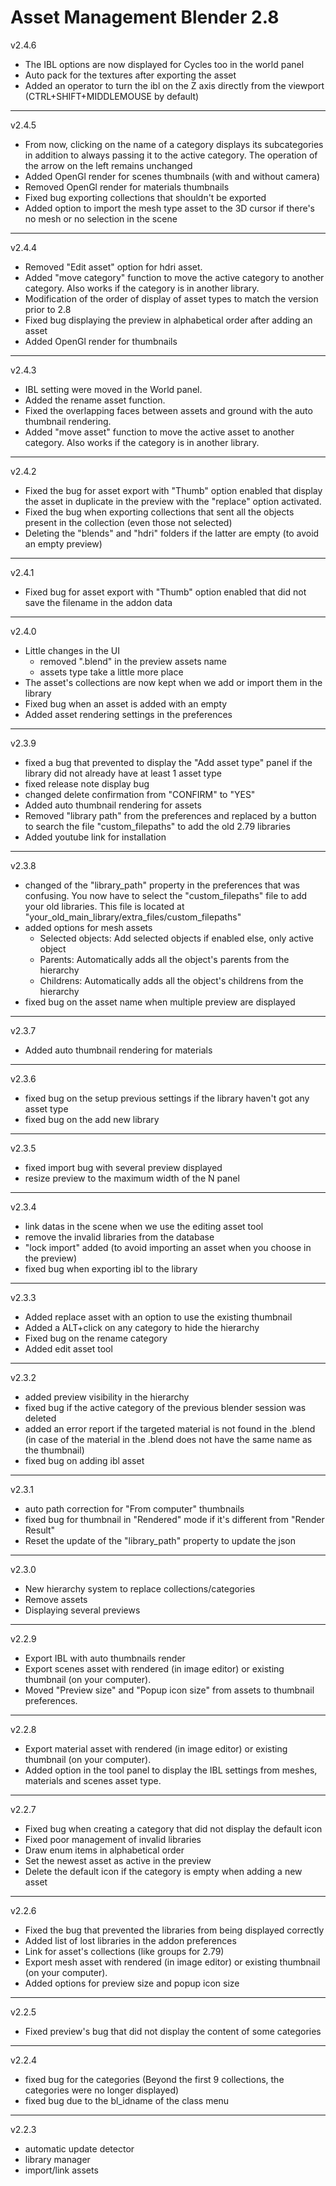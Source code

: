 # Asset Management Blender 2.8
v2.4.6
* The IBL options are now displayed for Cycles too in the world panel
* Auto pack for the textures after exporting the asset
* Added an operator to turn the ibl on the Z axis directly from the viewport
 (CTRL+SHIFT+MIDDLEMOUSE by default)
 ---
v2.4.5
* From now, clicking on the name of a category displays its subcategories in
 addition to always passing it to the active category. The operation of the
 arrow on the left remains unchanged
* Added OpenGl render for scenes thumbnails (with and without camera)
* Removed OpenGl render for materials thumbnails
* Fixed bug exporting collections that shouldn't be exported
* Added option to import the mesh type asset to the 3D cursor if there's no
mesh or no selection in the scene
---
v2.4.4
* Removed "Edit asset" option for hdri asset.
* Added "move category" function to move the active category to another
category.
Also works if the category is in another library.
* Modification of the order of display of asset types to match the version
prior to 2.8
* Fixed bug displaying the preview in alphabetical order after adding an asset
* Added OpenGl render for thumbnails
---
v2.4.3
* IBL setting were moved in the World panel.
* Added the rename asset function.
* Fixed the overlapping faces between assets and ground with the auto
thumbnail rendering.
* Added "move asset" function to move the active asset to another category.
Also works if the category is in another library.
---
v2.4.2
* Fixed the bug for asset export with "Thumb" option enabled that display the
asset in duplicate in the preview with the "replace" option activated.
* Fixed the bug when exporting collections that sent all the objects present
 in the collection (even those not selected)
* Deleting the "blends" and "hdri" folders if the latter are empty (to avoid
 an empty preview)
 ---
v2.4.1
* Fixed bug for asset export with "Thumb" option enabled that did not save
the filename in the addon data
---
v2.4.0
* Little changes in the UI
  * removed ".blend" in the preview assets name
  * assets type take a little more place
* The asset's collections are now kept when we add or import them in the 
library
* Fixed bug when an asset is added with an empty
* Added asset rendering settings in the preferences
---
v2.3.9
* fixed a bug that prevented to display the "Add asset type" panel if the library did not already have at least 1 asset type
* fixed release note display bug
* changed delete confirmation from "CONFIRM" to "YES"
* Added auto thumbnail rendering for assets
* Removed "library path" from the preferences and replaced by a button to 
search the file "custom_filepaths" to add the old 2.79 libraries 
* Added youtube link for installation
---
v2.3.8
* changed of the "library_path" property in the preferences that was confusing.
You now have to select the "custom_filepaths" file to add your old libraries.
This file is located at "your_old_main_library/extra_files/custom_filepaths"
* added options for mesh assets
   * Selected objects: Add selected objects if enabled else, only active object
   * Parents: Automatically adds all the object's parents from the hierarchy
   * Childrens: Automatically adds all the object's childrens from the 
   hierarchy
* fixed bug on the asset name when multiple preview are displayed
---
v2.3.7
* Added auto thumbnail rendering for materials
---
v2.3.6
* fixed bug on the setup previous settings if the library haven't got any 
asset type
* fixed bug on the add new library
---
v2.3.5
* fixed import bug with several preview displayed
* resize preview to the maximum width of the N panel
---
v2.3.4
* link datas in the scene when we use the editing asset tool
* remove the invalid libraries from the database
* "lock import" added (to avoid importing an asset when you choose in the preview)
* fixed bug when exporting ibl to the library
---
v2.3.3
* Added replace asset with an option to use the existing thumbnail
* Added a ALT+click on any category to hide the hierarchy
* Fixed bug on the rename category
* Added edit asset tool
---
v2.3.2
* added preview visibility in the hierarchy
* fixed bug if the active category of the previous blender session was deleted
* added an error report if the targeted material is not found in the .blend 
(in case of the material in the .blend does not have the same name as the 
thumbnail)
* fixed bug on adding ibl asset
---
v2.3.1
* auto path correction for "From computer" thumbnails
* fixed bug for thumbnail in "Rendered" mode if it's different from "Render Result"
* Reset the update of the "library_path" property to update the json
---
v2.3.0
* New hierarchy system to replace collections/categories
* Remove assets
* Displaying several previews
---
v2.2.9
* Export IBL with auto thumbnails render
* Export scenes asset with rendered (in image editor) or existing thumbnail 
(on your computer).
* Moved "Preview size" and "Popup icon size" from assets to thumbnail 
preferences.
---
v2.2.8
* Export material asset with rendered (in image editor) or existing thumbnail 
(on your computer).
* Added option in the tool panel to display the IBL settings from meshes, 
materials and scenes asset type.
---
v2.2.7
* Fixed bug when creating a category that did not display the default icon
* Fixed poor management of invalid libraries
* Draw enum items in alphabetical order
* Set the newest asset as active in the preview
* Delete the default icon if the category is empty when adding a new
 asset
 ---
v2.2.6
* Fixed the bug that prevented the libraries from being displayed correctly 
* Added list of lost libraries in the addon preferences
* Link for asset's collections (like groups for 2.79)
* Export mesh asset with rendered (in image editor) or existing thumbnail 
(on your computer).
* Added options for preview size and popup icon size
---
v2.2.5
* Fixed preview's bug that did not display the content of some categories
---
v2.2.4
* fixed bug for the categories (Beyond the first 9 collections, the categories 
were no longer displayed)
* fixed bug due to the bl_idname of the class menu
---
v2.2.3
* automatic update detector
* library manager
* import/link assets
